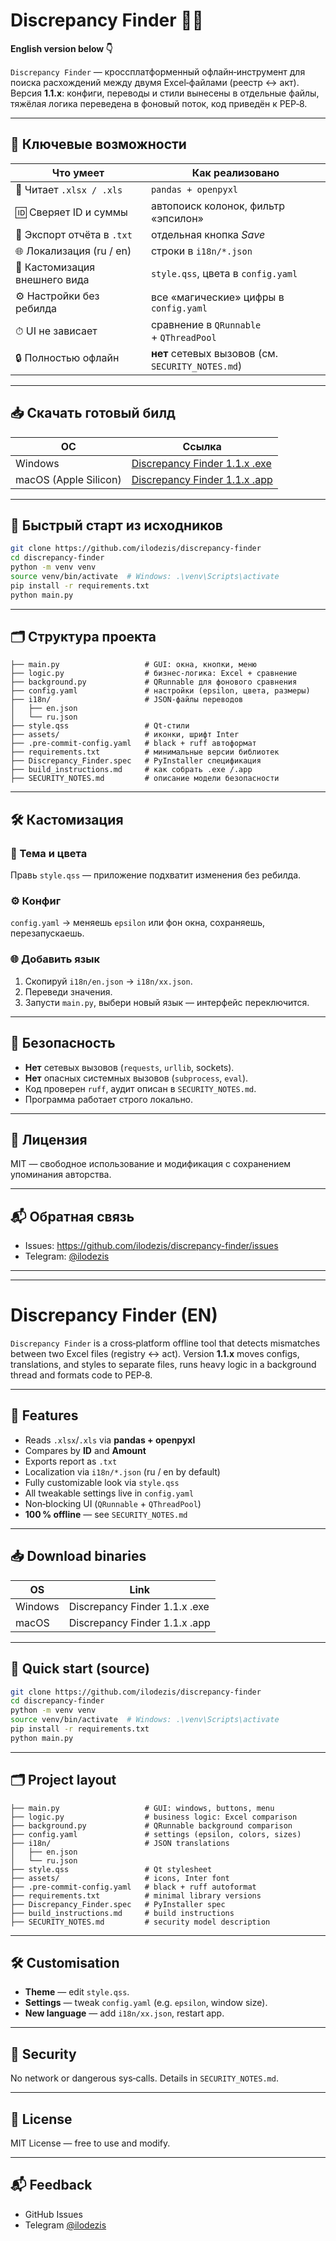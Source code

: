 # Discrepancy Finder 🕵️‍♂️

**English version below 👇**

`Discrepancy Finder` — кроссплатформенный офлайн‑инструмент для поиска расхождений между двумя Excel‑файлами (реестр ↔ акт).
Версия **1.1.x**: конфиги, переводы и стили вынесены в отдельные файлы, тяжёлая логика переведена в фоновый поток, код приведён к PEP‑8.

---

## 🔧 Ключевые возможности

| Что умеет | Как реализовано |
|-----------|-----------------|
| 📂 Читает `.xlsx / .xls` | `pandas + openpyxl` |
| 🆔 Сверяет ID и суммы | автопоиск колонок, фильтр «эпсилон» |
| 💾 Экспорт отчёта в `.txt` | отдельная кнопка *Save* |
| 🌐 Локализация (ru / en) | строки в `i18n/*.json` |
| 🎨 Кастомизация внешнего вида | `style.qss`, цвета в `config.yaml` |
| ⚙️ Настройки без ребилда | все «магические» цифры в `config.yaml` |
| ⏱ UI не зависает | сравнение в `QRunnable` + `QThreadPool` |
| 🔒 Полностью офлайн | **нет** сетевых вызовов (см. `SECURITY_NOTES.md`) |

---

## 📥 Скачать готовый билд

| ОС | Ссылка |
|----|--------|
| Windows | [Discrepancy Finder 1.1.x .exe](https://github.com/ilodezis/discrepancy-finder/releases) |
| macOS (Apple Silicon) | [Discrepancy Finder 1.1.x .app](https://github.com/ilodezis/discrepancy-finder/releases) |

---

## 🚀 Быстрый старт из исходников

```bash
git clone https://github.com/ilodezis/discrepancy-finder
cd discrepancy-finder
python -m venv venv
source venv/bin/activate  # Windows: .\venv\Scripts\activate
pip install -r requirements.txt
python main.py
```

---

## 🗂️ Структура проекта

```plaintext
├── main.py                   # GUI: окна, кнопки, меню
├── logic.py                  # бизнес‑логика: Excel + сравнение
├── background.py             # QRunnable для фонового сравнения
├── config.yaml               # настройки (epsilon, цвета, размеры)
├── i18n/                     # JSON‑файлы переводов
│   ├── en.json
│   └── ru.json
├── style.qss                 # Qt‑стили
├── assets/                   # иконки, шрифт Inter
├── .pre-commit-config.yaml   # black + ruff автоформат
├── requirements.txt          # минимальные версии библиотек
├── Discrepancy_Finder.spec   # PyInstaller спецификация
├── build_instructions.md     # как собрать .exe /.app
├── SECURITY_NOTES.md         # описание модели безопасности
```

---

## 🛠️ Кастомизация

### 🎨 Тема и цвета
Правь `style.qss` — приложение подхватит изменения без ребилда.

### ⚙️ Конфиг
`config.yaml` → меняешь `epsilon` или фон окна, сохраняешь, перезапускаешь.

### 🌐 Добавить язык
1. Скопируй `i18n/en.json` → `i18n/xx.json`.
2. Переведи значения.
3. Запусти `main.py`, выбери новый язык — интерфейс переключится.

---

## 🔐 Безопасность

* **Нет** сетевых вызовов (`requests`, `urllib`, sockets).
* **Нет** опасных системных вызовов (`subprocess`, `eval`).
* Код проверен `ruff`, аудит описан в `SECURITY_NOTES.md`.
* Программа работает строго локально.

---

## 📄 Лицензия

MIT — свободное использование и модификация с сохранением упоминания авторства.

---

## 📬 Обратная связь

* Issues: <https://github.com/ilodezis/discrepancy-finder/issues>
* Telegram: [@ilodezis](https://t.me/ilodezis)

---
---

# Discrepancy Finder (EN)

`Discrepancy Finder` is a cross‑platform offline tool that detects mismatches between two Excel files (registry ↔ act). Version **1.1.x** moves configs, translations, and styles to separate files, runs heavy logic in a background thread and formats code to PEP‑8.

---

## 🔧 Features

* Reads `.xlsx`/`.xls` via **pandas + openpyxl**
* Compares by **ID** and **Amount**
* Exports report as `.txt`
* Localization via `i18n/*.json` (ru / en by default)
* Fully customizable look via `style.qss`
* All tweakable settings live in `config.yaml`
* Non‑blocking UI (`QRunnable` + `QThreadPool`)
* **100 % offline** — see `SECURITY_NOTES.md`

---

## 📥 Download binaries

| OS | Link |
|----|------|
| Windows | Discrepancy Finder 1.1.x .exe |
| macOS | Discrepancy Finder 1.1.x .app |

---

## 🚀 Quick start (source)

```bash
git clone https://github.com/ilodezis/discrepancy-finder
cd discrepancy-finder
python -m venv venv
source venv/bin/activate  # Windows: .\venv\Scripts\activate
pip install -r requirements.txt
python main.py
```

---

## 🗂️ Project layout

```plaintext
├── main.py                   # GUI: windows, buttons, menu
├── logic.py                  # business logic: Excel comparison
├── background.py             # QRunnable background comparison
├── config.yaml               # settings (epsilon, colors, sizes)
├── i18n/                     # JSON translations
│   ├── en.json
│   └── ru.json
├── style.qss                 # Qt stylesheet
├── assets/                   # icons, Inter font
├── .pre-commit-config.yaml   # black + ruff autoformat
├── requirements.txt          # minimal library versions
├── Discrepancy_Finder.spec   # PyInstaller spec
├── build_instructions.md     # build instructions
├── SECURITY_NOTES.md         # security model description
```

---

## 🛠️ Customisation
* **Theme** — edit `style.qss`.
* **Settings** — tweak `config.yaml` (e.g. `epsilon`, window size).
* **New language** — add `i18n/xx.json`, restart app.

---

## 🔐 Security
No network or dangerous sys‑calls. Details in `SECURITY_NOTES.md`.

---

## 📄 License
MIT License — free to use and modify.

---

## 📬 Feedback
* GitHub Issues
* Telegram [@ilodezis](https://t.me/ilodezis)
